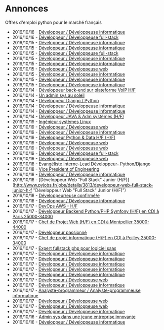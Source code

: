 # Annonces

Offres d'emploi python pour le marché français

* 2016/10/16 - [Développeur / Développeuse informatique](http://www.pyjobs.fr/jobs/details/3290/developpeur-developpeuse-informatique "Développeur / Développeuse informatique")
* 2016/10/16 - [Développeur / Développeuse full-stack](http://www.pyjobs.fr/jobs/details/3293/developpeur-developpeuse-full-stack "Développeur / Développeuse full-stack")
* 2016/10/15 - [Développeur / Développeuse informatique](http://www.pyjobs.fr/jobs/details/3282/developpeur-developpeuse-informatique "Développeur / Développeuse informatique")
* 2016/10/15 - [Développeur / Développeuse informatique](http://www.pyjobs.fr/jobs/details/3288/developpeur-developpeuse-informatique "Développeur / Développeuse informatique")
* 2016/10/15 - [Développeur / Développeuse full-stack](http://www.pyjobs.fr/jobs/details/3283/developpeur-developpeuse-full-stack "Développeur / Développeuse full-stack")
* 2016/10/15 - [Développeur / Développeuse informatique](http://www.pyjobs.fr/jobs/details/3284/developpeur-developpeuse-informatique "Développeur / Développeuse informatique")
* 2016/10/15 - [Développeur / Développeuse informatique](http://www.pyjobs.fr/jobs/details/3287/developpeur-developpeuse-informatique "Développeur / Développeuse informatique")
* 2016/10/15 - [Développeur / Développeuse web](http://www.pyjobs.fr/jobs/details/3281/developpeur-developpeuse-web "Développeur / Développeuse web")
* 2016/10/15 - [Développeur / Développeuse informatique](http://www.pyjobs.fr/jobs/details/3289/developpeur-developpeuse-informatique "Développeur / Développeuse informatique")
* 2016/10/15 - [Développeur / Développeuse informatique](http://www.pyjobs.fr/jobs/details/3286/developpeur-developpeuse-informatique "Développeur / Développeuse informatique")
* 2016/10/15 - [Développeur / Développeuse informatique](http://www.pyjobs.fr/jobs/details/3285/developpeur-developpeuse-informatique "Développeur / Développeuse informatique")
* 2016/10/14 - [Développeur back-end sur plateforme VoIP H/F](http://www.pyjobs.fr/jobs/details/3279/developpeur-back-end-sur-plateforme-voip-h-f "Développeur back-end sur plateforme VoIP H/F")
* 2016/10/14 - [Un admin sys au soleil](http://www.pyjobs.fr/jobs/details/3278/un-admin-sys-au-soleil "Un admin sys au soleil")
* 2016/10/14 - [Développeur Django / Python](http://www.pyjobs.fr/jobs/details/3274/developpeur-django-python "Développeur Django / Python")
* 2016/10/14 - [Développeur / Développeuse informatique](http://www.pyjobs.fr/jobs/details/3270/developpeur-developpeuse-informatique "Développeur / Développeuse informatique")
* 2016/10/14 - [Développeur / Développeuse informatique](http://www.pyjobs.fr/jobs/details/3269/developpeur-developpeuse-informatique "Développeur / Développeuse informatique")
* 2016/10/14 - [Développeur JAVA & Adm systèmes (H/F)](http://www.pyjobs.fr/jobs/details/3277/developpeur-java-adm-systemes-h-f "Développeur JAVA & Adm systèmes (H/F)")
* 2016/10/19 - [Ingénieur systèmes Linux](http://www.pyjobs.fr/jobs/details/3817/ingenieur-systemes-linux "Ingénieur systèmes Linux")
* 2016/10/19 - [Développeur / Développeuse web](http://www.pyjobs.fr/jobs/details/3819/developpeur-developpeuse-web "Développeur / Développeuse web")
* 2016/10/19 - [Développeur / Développeuse informatique](http://www.pyjobs.fr/jobs/details/3821/developpeur-developpeuse-informatique "Développeur / Développeuse informatique")
* 2016/10/19 - [Développeur Python & Data H/F (H/F)](http://www.pyjobs.fr/jobs/details/3822/developpeur-python-data-h-f-h-f "Développeur Python & Data H/F (H/F)")
* 2016/10/19 - [Développeur / Développeuse web](http://www.pyjobs.fr/jobs/details/3820/developpeur-developpeuse-web "Développeur / Développeuse web")
* 2016/10/19 - [Développeur / Développeuse web](http://www.pyjobs.fr/jobs/details/3815/developpeur-developpeuse-web "Développeur / Développeuse web")
* 2016/10/19 - [Développeur / Développeuse full-stack](http://www.pyjobs.fr/jobs/details/3814/developpeur-developpeuse-full-stack "Développeur / Développeuse full-stack")
* 2016/10/19 - [Développeur / Développeuse web](http://www.pyjobs.fr/jobs/details/3818/developpeur-developpeuse-web "Développeur / Développeuse web")
* 2016/10/18 - [Evangéliste interne-Lead Développeur- Python/Django](http://www.pyjobs.fr/jobs/details/3816/evangeliste-interne-lead-developpeur-python-django "Evangéliste interne-Lead Développeur- Python/Django")
* 2016/10/18 - [Vice President of Engineering](http://www.pyjobs.fr/jobs/details/3812/vice-president-of-engineering "Vice President of Engineering")
* 2016/10/18 - [Développeur / Développeuse informatique](http://www.pyjobs.fr/jobs/details/3810/developpeur-developpeuse-informatique "Développeur / Développeuse informatique")
* 2016/10/18 - [Développeur Web "Full Stack" Junior (H/F)](http://www.pyjobs.fr/jobs/details/3813/developpeur-web-full-stack-junior-h-f "Développeur Web "Full Stack" Junior (H/F)")
* 2016/10/18 - [Développeur/euse confirmé/e](http://www.pyjobs.fr/jobs/details/3809/developpeur-euse-confirme-e "Développeur/euse confirmé/e")
* 2016/10/18 - [Développeur / Développeuse informatique](http://www.pyjobs.fr/jobs/details/3811/developpeur-developpeuse-informatique "Développeur / Développeuse informatique")
* 2016/10/17 - [DevOps AWS - H/F](http://www.pyjobs.fr/jobs/details/3808/devops-aws-h-f "DevOps AWS - H/F")
* 2016/10/17 - [Développeur Backend Python/PHP Symfony (H/F) en CDI à Paris 25000-34000](http://www.pyjobs.fr/jobs/details/3801/developpeur-backend-python-php-symfony-h-f-en-cdi-a-paris-25000-34000 "Développeur Backend Python/PHP Symfony (H/F) en CDI à Paris 25000-34000")
* 2016/10/17 - [Chef de Projet Web (H/F) en CDI à Montpellier 35000-44000](http://www.pyjobs.fr/jobs/details/3802/chef-de-projet-web-h-f-en-cdi-a-montpellier-35000-44000 "Chef de Projet Web (H/F) en CDI à Montpellier 35000-44000")
* 2016/10/17 - [Développeur passionné](http://www.pyjobs.fr/jobs/details/3796/developpeur-passionne "Développeur passionné")
* 2016/10/17 - [Chef de projet informatique (H/F) en CDI à Poilley 25000-34000](http://www.pyjobs.fr/jobs/details/3797/chef-de-projet-informatique-h-f-en-cdi-a-poilley-25000-34000 "Chef de projet informatique (H/F) en CDI à Poilley 25000-34000")
* 2016/10/17 - [Expert fullstack php pour logiciel saas](http://www.pyjobs.fr/jobs/details/3793/expert-fullstack-php-pour-logiciel-saas "Expert fullstack php pour logiciel saas")
* 2016/10/17 - [Développeur / Développeuse informatique](http://www.pyjobs.fr/jobs/details/3803/developpeur-developpeuse-informatique "Développeur / Développeuse informatique")
* 2016/10/17 - [Développeur / Développeuse informatique](http://www.pyjobs.fr/jobs/details/3805/developpeur-developpeuse-informatique "Développeur / Développeuse informatique")
* 2016/10/17 - [Développeur / Développeuse informatique](http://www.pyjobs.fr/jobs/details/3792/developpeur-developpeuse-informatique "Développeur / Développeuse informatique")
* 2016/10/17 - [Développeur / Développeuse informatique](http://www.pyjobs.fr/jobs/details/3800/developpeur-developpeuse-informatique "Développeur / Développeuse informatique")
* 2016/10/17 - [Développeur / Développeuse informatique](http://www.pyjobs.fr/jobs/details/3795/developpeur-developpeuse-informatique "Développeur / Développeuse informatique")
* 2016/10/17 - [Développeur / Développeuse web](http://www.pyjobs.fr/jobs/details/3794/developpeur-developpeuse-web "Développeur / Développeuse web")
* 2016/10/17 - [Développeur / Développeuse informatique](http://www.pyjobs.fr/jobs/details/3798/developpeur-developpeuse-informatique "Développeur / Développeuse informatique")
* 2016/10/17 - [Analyste-programmeur / Analyste-programmeuse informatique](http://www.pyjobs.fr/jobs/details/3804/analyste-programmeur-analyste-programmeuse-informatique "Analyste-programmeur / Analyste-programmeuse informatique")
* 2016/10/17 - [Développeur / Développeuse web](http://www.pyjobs.fr/jobs/details/3799/developpeur-developpeuse-web "Développeur / Développeuse web")
* 2016/10/17 - [Développeur / Développeuse web](http://www.pyjobs.fr/jobs/details/3807/developpeur-developpeuse-web "Développeur / Développeuse web")
* 2016/10/17 - [Développeur / Développeuse informatique](http://www.pyjobs.fr/jobs/details/3806/developpeur-developpeuse-informatique "Développeur / Développeuse informatique")
* 2016/10/16 - [Admin sys dans une jeune entreprise innovante](http://www.pyjobs.fr/jobs/details/3791/admin-sys-dans-une-jeune-entreprise-innovante "Admin sys dans une jeune entreprise innovante")
* 2016/10/16 - [Développeur / Développeuse informatique](http://www.pyjobs.fr/jobs/details/3789/developpeur-developpeuse-informatique "Développeur / Développeuse informatique")

